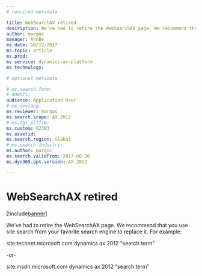 ```yaml
---
# required metadata

title: WebSearchAX retired
description: We’ve had to retire the WebSearchAX page. We recommend that you use site search from your favorite search engine to replace it.
author: margoc
manager: AnnBe
ms.date: 10/12/2017
ms.topic: article
ms.prod: 
ms.service: dynamics-ax-platform
ms.technology: 

# optional metadata

# ms.search.form: 
# ROBOTS: 
audience: Application User
# ms.devlang: 
ms.reviewer: margoc
ms.search.scope: AX 2012
# ms.tgt_pltfrm: 
ms.custom: 62303
ms.assetid: 
ms.search.region: Global
# ms.search.industry: 
ms.author: margoc
ms.search.validFrom: 2017-08-30
ms.dyn365.ops.version: AX 2012

---
```


# WebSearchAX retired

[!include[banner](../includes/banner.md)]

We’ve had to retire the WebSearchAX page. We recommend that you use site search from your favorite search engine to replace it.  For example: 

site:technet.microsoft.com dynamics ax 2012 "search term"

-or-

site:msdn.microsoft.com dynamics ax 2012 “search term”

